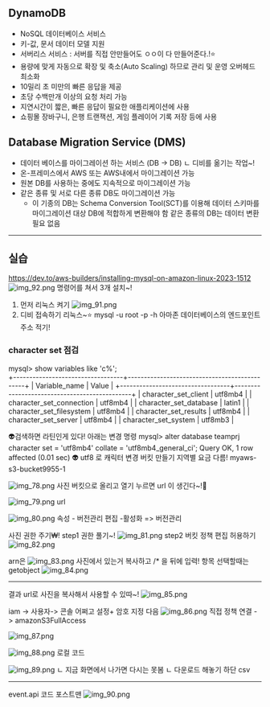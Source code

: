 

## DynamoDB

- NoSQL 데이터베이스 서비스
- 키-값, 문서 데이터 모델 지원
- 서버리스 서비스  : 서버를 직접 안만들어도 ㅇㅇ이 다 만들어준다.!⭐️
- 용량에 맞게 자동으로 확장 및 축소(Auto Scaling) 하므로 관리 및 운영 오버헤드 최소화
- 10밀리 초 미만의 빠른 응답을 제공
- 초당 수백만개 이상의 요청 처리 가능
- 지연시간이 짧은, 빠른 응답이 필요한 애플리케이션에 사용
- 쇼핑몰 장바구니, 은행 트랜잭션, 게임 플레이어 기록 저장 등에 사용


## Database Migration Service (DMS)

- 데이터 베이스를 마이그레이션 하는 서비스 (DB -> DB)
    ㄴ 디비를 옮기는 작업~!
- 온-프레미스에서 AWS 또는 AWS내에서 마이그레이션 가능
- 원본 DB를 사용하는 중에도 지속적으로 마이그레이션 가능
- 같은 종류 및 서로 다른 종류 DB도 마이그레이션 가능
  - 이 기종의 DB는 Schema Conversion Tool(SCT)를 이용해
     데이터 스키마를 마이그레이션 대상 DB에 적합하게 변환해야 함
     같은 종류의 DB는 데이터 변환 필요 없음

---
실습
---
https://dev.to/aws-builders/installing-mysql-on-amazon-linux-2023-1512
![img_92.png](img_92.png)
명령어를 쳐서 3개 설치~!


1. 먼저 리눅스 켜기
![img_91.png](img_91.png)
2. 디비 접속하기 리눅스~⭐️
mysql -u root -p -h 아마존 데이터베이스의 엔드포인트 주소 적기!  
  
### character set 점검
mysql> show variables like 'c%';    
+----------------------------------+----------------------------------------------+
| Variable_name                    | Value                                        |
+----------------------------------+----------------------------------------------+
| character_set_client             | utf8mb4                                      |
| character_set_connection         | utf8mb4                                      |
| character_set_database           | latin1                                       |
| character_set_filesystem         | utf8mb4                                      |
| character_set_results            | utf8mb4                                      |
| character_set_server             | utf8mb4                                      |
| character_set_system             | utf8mb3                                      |

👽검색하면 라틴인게 있다!
   아래는 변경 명령
mysql> alter database teamprj character set = 'utf8mb4' collate = 'utf8mb4_general_ci';
Query OK, 1 row affected (0.01 sec)
👽 utf8 로 캐릭터 변경
버킷 만들기   지역별 요금 다름!
myaws-s3-bucket9955-1

![img_78.png](img_78.png)
사진 버킷으로 올리고 열기 누르면 url 이 생긴다~!🌟

![img_79.png](img_79.png)
url

![img_80.png](img_80.png)
속성 - 버전관리 편집 -활성화 => 버전관리

사진 권한 주기₩!
step1 권한 풀기~!
![img_81.png](img_81.png)
step2 버킷 정책 편집 허용하기 
![img_82.png](img_82.png)

arn은 
![img_83.png](img_83.png)
사진에서 있는거 복사하고
/* 을 뒤에 입력!
항목 선택할때는 getobject
![img_84.png](img_84.png)

---
결과
url로 사진을 복사해서 사용할 수 있따~!
![img_85.png](img_85.png)


iam -> 사용자-> 콘솔 어쩌고 설정+ 암호 지정 다음
![img_86.png](img_86.png)
직접 정책 연결 -> amazonS3FullAccess 

![img_87.png](img_87.png)

![img_88.png](img_88.png)
로컬 코드 

![img_89.png](img_89.png)
ㄴ 지금 화면에서 나가면 다시는 못봄
ㄴ 다운로드 해놓기 하단 csv


---
event.api 코드 포스트맨
![img_90.png](img_90.png)
